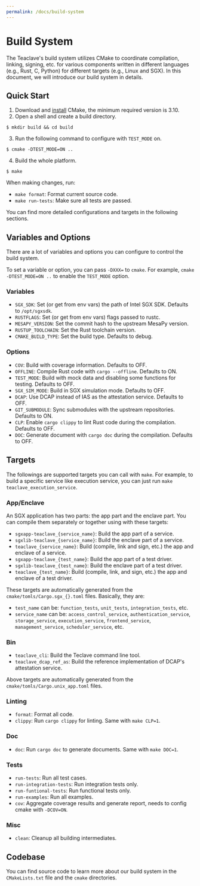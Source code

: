 ```yaml
---
permalink: /docs/build-system
---
```


# Build System

The Teaclave's build system utilizes CMake to coordinate compilation, linking,
signing, etc. for various components written in different languages (e.g., Rust, C,
Python) for different targets (e.g., Linux and SGX). In this document, we will
introduce our build system in details.

## Quick Start

1. Download and [install](https://cmake.org/install/) CMake, the minimum
   required version is 3.10.
2. Open a shell and create a build directory.
  ```
  $ mkdir build && cd build
  ```
3. Run the following command to configure with `TEST_MODE` on.
  ```
  $ cmake -DTEST_MODE=ON ..
  ```
4. Build the whole platform.
  ```
  $ make
  ```

When making changes, run:

- `make format`: Format current source code.
- `make run-tests`: Make sure all tests are passed.

You can find more detailed configurations and targets in the following sections.

## Variables and Options

There are a lot of variables and options you can configure to control the build
system.

To set a variable or option, you can pass `-DXXX=` to `cmake`. For example,
`cmake -DTEST_MODE=ON ..` to enable the `TEST_MODE` option.

### Variables

- `SGX_SDK`: Set (or get from env vars) the path of Intel SGX SDK. Defaults to
  `/opt/sgxsdk`.
- `RUSTFLAGS`: Set (or get from env vars) flags passed to rustc.
- `MESAPY_VERSION`: Set the commit hash to the upstream MesaPy version.
- `RUSTUP_TOOLCHAIN`: Set the Rust toolchain version.
- `CMAKE_BUILD_TYPE`: Set the build type. Defaults to debug.

### Options

- `COV`: Build with coverage information. Defaults to OFF.
- `OFFLINE`: Compile Rust code with `cargo --offline`. Defaults to ON.
- `TEST_MODE`: Build with mock data and disabling some functions for testing.
  Defaults to OFF.
- `SGX_SIM_MODE`: Build in SGX simulation mode. Defaults to OFF.
- `DCAP`: Use DCAP instead of IAS as the attestation service. Defaults to OFF.
- `GIT_SUBMODULE`: Sync submodules with the upstream repositories. Defaults to
  ON.
- `CLP`: Enable `cargo clippy` to lint Rust code during the compilation.
  Defaults to OFF.
- `DOC`: Generate document with `cargo doc` during the compilation. Defaults to OFF.

## Targets

The followings are supported targets you can call with `make`. For example, to build a specific
service like execution service, you can just run `make teaclave_execution_service`.

### App/Enclave

An SGX application has two parts: the app part and the enclave part. You can
compile them separately or together using with these targets:

- `sgxapp-teaclave_{service_name}`: Build the app part of a service.
- `sgxlib-teaclave_{service_name}`: Build the enclave part of a service.
- `teaclave_{service_name}`: Build (compile, link and sign, etc.) the app and
  enclave of a service.
- `sgxapp-teaclave_{test_name}`: Build the app part of a test driver.
- `sgxlib-teaclave_{test_name}`: Build the enclave part of a test driver.
- `teaclave_{test_name}`: Build (compile, link, and sign, etc.) the app and
  enclave of a test driver.

These targets are automatically generated from the
`cmake/tomls/Cargo.sgx_{}.toml` files. Basically, they are:

- `test_name` can be: `function_tests`, `unit_tests`, `integration_tests`, etc.
- `service_name` can be: `access_control_service`, `authentication_service`,
  `storage_service`, `execution_service`, `frontend_service`,
  `management_service`, `scheduler_service`, etc.

### Bin

- `teaclave_cli`: Build the Teclave command line tool.
- `teaclave_dcap_ref_as`: Build the reference implementation of DCAP's
  attestation service.

Above targets are automatically generated from the
`cmake/tomls/Cargo.unix_app.toml` files.

### Linting

- `format`: Format all code.
- `clippy`: Run `cargo clippy` for linting. Same with `make CLP=1`.

### Doc

- `doc`: Run `cargo doc` to generate documents. Same with `make DOC=1`.

### Tests

- `run-tests`: Run all test cases.
- `run-integration-tests`: Run integration tests only.
- `run-funtional-tests`: Run functional tests only.
- `run-examples`: Run all examples.
- `cov`: Aggregate coverage results and generate report, needs to config cmake
  with `-DCOV=ON`.

### Misc
- `clean`: Cleanup all building intermediates.

## Codebase

You can find source code to learn more about our build system in the
`CMakeLists.txt` file and the `cmake` directories.
